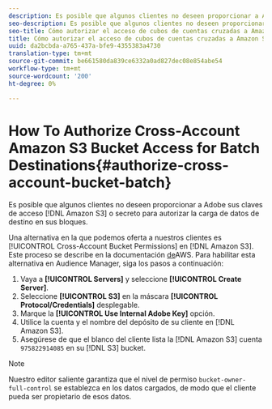 ```yaml
---
description: Es posible que algunos clientes no deseen proporcionar a Adobe el acceso a Amazon Simple Almacenamiento Service (Amazon S3) o claves secretas para autorizar la carga de datos de destino en sus bloques.
seo-description: Es posible que algunos clientes no deseen proporcionar a Adobe el acceso a Amazon Simple Almacenamiento Service (Amazon S3) o claves secretas para autorizar la carga de datos de destino en sus bloques.
seo-title: Cómo autorizar el acceso de cubos de cuentas cruzadas a Amazon S3 para destinos por lotes
title: Cómo autorizar el acceso de cubos de cuentas cruzadas a Amazon S3 para destinos por lotes
uuid: da2bcbda-a765-437a-bfe9-4355383a4730
translation-type: tm+mt
source-git-commit: be661580da839ce6332a0ad827dec08e854abe54
workflow-type: tm+mt
source-wordcount: '200'
ht-degree: 0%

---
```



# How To Authorize Cross-Account Amazon S3 Bucket Access for Batch Destinations{#authorize-cross-account-bucket-batch}

Es posible que algunos clientes no deseen proporcionar a Adobe sus claves de acceso [!DNL Amazon S3] o secreto para autorizar la carga de datos de destino en sus bloques.

Una alternativa en la que podemos oferta a nuestros clientes es [!UICONTROL Cross-Account Bucket Permissions] en [!DNL Amazon S3]. Este proceso se describe en la documentación [de](https://docs.aws.amazon.com/AmazonS3/latest/dev/example-walkthroughs-managing-access-example2.html)AWS. Para habilitar esta alternativa en Audience Manager, siga los pasos a continuación:

1. Vaya a **[!UICONTROL Servers]** y seleccione **[!UICONTROL Create Server]**.
1. Seleccione **[!UICONTROL S3]** en la máscara **[!UICONTROL Protocol/Credentials]** desplegable.
1. Marque la **[!UICONTROL Use Internal Adobe Key]** opción.
1. Utilice la cuenta y el nombre del depósito de su cliente en [!DNL Amazon S3].
1. Asegúrese de que el blanco del cliente lista la [!DNL Amazon S3] cuenta `975822914085` en su [!DNL S3] bucket.

>[!NOTE]
>
>Nuestro editor saliente garantiza que el nivel de permiso `bucket-owner-full-control` se establezca en los datos cargados, de modo que el cliente pueda ser propietario de esos datos.
